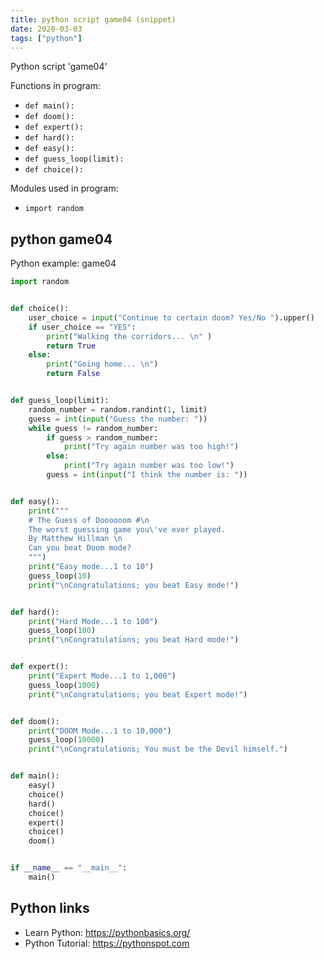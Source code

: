 ```yaml
---
title: python script game04 (snippet)
date: 2020-03-03
tags: ["python"]
---
```

Python script 'game04'

Functions in program: 
* `def main():`
* `def doom():`
* `def expert():`
* `def hard():`
* `def easy():`
* `def guess_loop(limit):`
* `def choice():`

Modules used in program: 
* `import random`

## python game04

Python example: game04

```python
import random


def choice():
    user_choice = input("Continue to certain doom? Yes/No ").upper()
    if user_choice == "YES":
        print("Walking the corridors... \n" )
        return True
    else:
        print("Going home... \n")
        return False


def guess_loop(limit):
    random_number = random.randint(1, limit)
    guess = int(input("Guess the number: "))
    while guess != random_number:
        if guess > random_number:
            print("Try again number was too high!")
        else:
            print("Try again number was too low!")
        guess = int(input("I think the number is: "))


def easy():
    print("""
    # The Guess of Doooooom #\n
    The worst guessing game you\'ve ever played.
    By Matthew Hillman \n
    Can you beat Doom mode?
    """)
    print("Easy mode...1 to 10")
    guess_loop(10)
    print("\nCongratulations; you beat Easy mode!")


def hard():
    print("Hard Mode...1 to 100")
    guess_loop(100)
    print("\nCongratulations; you beat Hard mode!")


def expert():
    print("Expert Mode...1 to 1,000")
    guess_loop(1000)
    print("\nCongratulations; you beat Expert mode!")


def doom():
    print("DOOM Mode...1 to 10,000")
    guess_loop(10000)
    print("\nCongratulations; You must be the Devil himself.")


def main():
    easy()
    choice()
    hard()
    choice()
    expert()
    choice()
    doom()


if __name__ == "__main__":
    main()

```

## Python links

- Learn Python: https://pythonbasics.org/
- Python Tutorial: https://pythonspot.com
